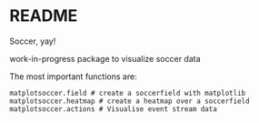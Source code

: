 # README #

Soccer, yay!

work-in-progress package to visualize soccer data

The most important functions are:

```
matplotsoccer.field # create a soccerfield with matplotlib
matplotsoccer.heatmap # create a heatmap over a soccerfield
matplotsoccer.actions # Visualise event stream data
```